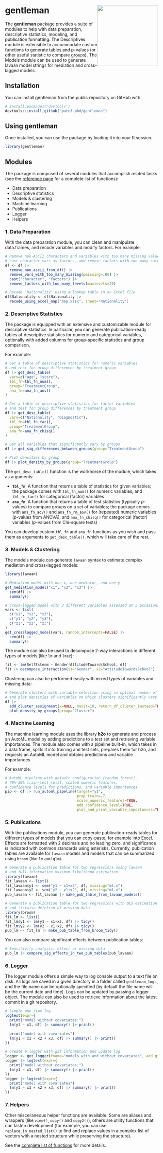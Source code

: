 
<!-- README.md is generated from README.Rmd. Please edit that file -->

# gentleman <img src="man/figures/logo.svg" style="float:right; height:200px;" />

<!-- badges: start -->
<!-- badges: end -->

The **gentleman** package provides a suite of modules to help with data
preparation, descriptive statistics, modeling, and publication
formatting. The Descriptives module is extensible to accommodate custom
functions to generate tables and p-values (or other useful statistic to
compare groups). The Models module can be used to generate lavaan model
strings for mediation and cross-lagged models.

## Installation

You can install gentleman from the public repository on GitHub with:

``` r
# install.packages("devtools")
devtools::install_github("patc3-phd/gentleman")
```

## Using gentleman

Once installed, you can use the package by loading it into your R
session.

``` r
library(gentleman)
```

## Modules

The package is composed of several modules that accomplish related tasks
(see the [reference
page](https://d22consulting.com/gentleman/reference/index.html) for a
complete list of functions):

-   Data preparation
-   Descriptive statistics
-   Models & clustering
-   Machine learning
-   Publications
-   Logger
-   Helpers

### 1. Data Preparation

With the data preparation module, you can clean and manipulate
data.frames, and recode variables and modify factors. For example:

``` r
# Remove non-ASCII characters and variables with too many missing values,
# cast character vars as factors, and remove factors with too many categories
df <- df |> 
  remove_non_ascii_from_df() |> 
  remove_vars_with_too_many_missing(pmissing=.80) |> 
  cast("character", "factors") |> 
  remove_factors_with_too_many_levels(maxlevels=20)

# Recode 'Nationality' using a lookup table in an Excel file
df$Nationality <- df$Nationality |> 
  recode_using_excel_map("map.xlsx", sheet="Nationality")
```

### 2. Descriptive Statistics

The package is equipped with an extensive and customizable module for
descriptive statistics. In particular, you can generate
publication-ready tables of descriptive statistics for numeric and
categorical variables, optionally with added columns for group-specific
statistics and group comparison.

For example:

``` r
# Get a table of descriptive statistics for numeric variables
# and test for group differences by treatment group
df |> get_desc_table(
  vars=c("age", "score"),
  tbl_fn=tbl_fn_num(),
  group="TreatmentGroup",
  ana_fn=ana_fn_aov()
)

# Get a table of descriptive statistics for factor variables
# and test for group differences by treatment group
df |> get_desc_table(
  vars=c("Nationality", "Diagnostic"),
  tbl_fn=tbl_fn_fac(),
  group="TreatmentGroup",
  ana_fn=ana_fn_chisq()
)

# Get all variables that significantly vary by groups
df |> get_sig_differences_between_groups(group="TreatmentGroup")

# Plot densities by group
df |> plot_density_by_groups(group="TreatmentGroup")
```

The `get_desc_table()` function is the workhorse of the module, which
takes as arguments:

-   **`tbl_fn`**: A function that returns a table of statistics for
    given variables; the package comes with `tbl_fn_num()` for numeric
    variables, and `tbl_fn_fac()` for categorical (factor) variables
-   **`ana_fn`**: A function that returns a table of test statistics
    (typically *p*-values) to compare groups on a set of variables; the
    package comes with `ana_fn_aov()` and `ana_fn_rm_aov()` for
    (repeated) numeric variables (*p*-values from ANOVA), and
    `ana_fn_chisq()` for categorical (factor) variables (*p*-values from
    Chi-square tests)

You can develop custom `tbl_fn` and `ana_fn` functions as you wish and
pass them as arguments to `get_desc_table()`, which will take care of
the rest.

### 3. Models & Clustering

The models module can generate `lavaan` syntax to estimate complex
mediation and cross-lagged models:

``` r
library(lavaan)

# Mediation model with one x, one mediator, and one y
get_mediation_model("x1", "x2", "x3") |>
  sem(df) |>
  summary()

# Cross-lagged model with 3 different variables assessed at 3 occasions each
vars <- list(
  c("x1", "x2", "x3"),
  c("y1", "y2", "y3"),
  c("z1", "z2", "z3")
)
get_crosslagged_model(vars, random_intercepts=FALSE) |>
  sem(df) |>
  summary()
```

The module can also be used to decompose 2-way interactions in different
types of models (like `lm` and `lmer`):

``` r
fit <- lm(SelfEsteem ~ Gender*AttitudeTowardsSchool, df)
fit |> decompose_interaction(x1="Gender", x2="AttitudeTowardsSchool")
```

Clustering can also be performed easily with mixed types of variables
and missing data:

``` r
# Generate clusters with variable selection using an optimal number of clusters
# and plot densities of variables on which clusters significantly vary
df |>
  add_cluster_assignment(k=NULL, maxit=10, return_df_cluster_instead=TRUE) |>
  plot_density_by_groups(group="Cluster")
```

### 4. Machine Learning

The machine learning module uses the library **h2o** to generate and
process an AutoML model by adding predictions to a test set and
retrieving variable importances. The module also comes with a pipeline
built-in, which takes in a data.frame, splits it into training and test
sets, prepares them for h2o, and requests an AutoML model and obtains
predictions and variable importances.

For example:

``` r
# AutoML pipeline with default configuration (random forest),
# 70%-30% train-test split, scaled numeric features,
# confidence levels for predictions, and variable importances
pip <- df |> run_automl_pipeline(target="y1",
                                 prop_train=.7,
                                 scale_numeric_features=TRUE,
                                 add_confidence_level=TRUE,
                                 plot_and_print_variable_importances=TRUE)
```

### 5. Publications

With the publications module, you can generate publication-ready tables
for different types of models that you can copy-paste, for example into
Excel. Effects are formatted with 2 decimals and no leading zero, and
significance is indicated with common standards using asterisks.
Currently, publication tables are available for `lavaan` models and
models that can be summarized using `broom` (like `lm` and `glm`).

``` r
# Generate a publication table for two regressions using lavaan 
# and full-information maximum likelihood estimation
library(lavaan)
fit_lavaan <- list()
fit_lavaan$y1 <- sem("y1 ~ x1+x2", df, missing="ml.x")
fit_lavaan$y2 <- sem("y2 ~ x1+x2", df, missing="ml.x")
pub_lavaan <- fit_lavaan |> make_pub_table_from_lavaan_models()

# Generate a publication table for two regressions with OLS estimation 
# and listwise deletion of missing data
library(broom)
fit_lm <- list()
fit_lm$y1 <- lm(y1 ~ x1+x2, df) |> tidy()
fit_lm$y2 <- lm(y2 ~ x1+x2, df) |> tidy()
pub_lm <- fit_lm |> make_pub_table_from_broom_tidy()
```

You can also compare significant effects between publication tables:

``` r
# Sensitivity analysis: effect of missing data
pub_lm |> compare_sig_effects_in_two_pub_tables(pub_lavaan)
```

### 6. Logger

The logger module offers a simple way to log console output to a text
file on disk. All logs are saved in a given directory in a folder called
`gentleman_logs`, and the file name can be optionally specified (by
default the file name will be the current date and time). Logs can be
updated by passing a logger object. The module can also be used to
retrieve information about the latest commit in a git repository.

``` r
# Simple one-time log
logtext(expr={
  print("model without covariates:")
  lm(y1 ~ x1, df) |> summary() |> print()
  
  print("model with covariates")
  lm(y1 ~ x1 + x2 + x3, df) |> summary() |> print()
})

# Create a logger with git information and update log
logger <- get_logger(fname="models with and without covariates", add_git_info=TRUE)
logger |> logtext(expr={
  print("model without covariates:")
  lm(y1 ~ x1, df) |> summary() |> print()
})
logger |> logtext(expr={
  print("model with covariates")
  lm(y1 ~ x1 + x2 + x3, df) |> summary() |> print()
})
```

### 7. Helpers

Other miscellaneous helper functions are available. Some are aliases and
wrappers (like `view()`, `copy()` and `copy2()`), others are utility
functions that can fasten development (for example, you can use
`replace_in_nested_list()` to find and replace values in a complex list
of vectors with a nested structure while preserving the structure).

See the [complete list of
functions](https://d22consulting.com/gentleman/reference/index.html) for
more details.
